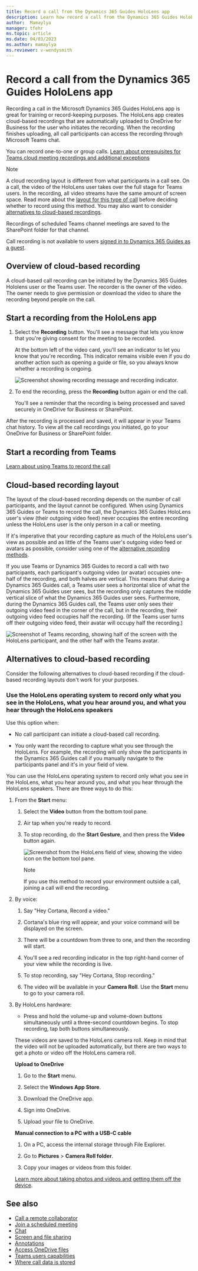 ```yaml
---
title: Record a call from the Dynamics 365 Guides HoloLens app
description: Learn how record a call from the Dynamics 365 Guides HoloLens app
author:  Mamaylya
manager: tfehr
ms.topic: article
ms.date: 04/03/2023
ms.author: mamaylya
ms.reviewer: v-wendysmith
---
```


# Record a call from the Dynamics 365 Guides HoloLens app

Recording a call in the Microsoft Dynamics 365 Guides HoloLens app is great for training or record-keeping purposes. The HoloLens app creates cloud-based recordings that are automatically uploaded to OneDrive for Business for the user who initiates the recording. When the recording finishes uploading, all call participants can access the recording through Microsoft Teams chat.

You can record one-to-one or group calls. [Learn about prerequisites for Teams cloud meeting recordings and additional exceptions](/microsoftteams/cloud-recording#prerequisites-for-teams-cloud-meeting-recording)

> [!NOTE]
> A cloud recording layout is different from what participants in a call see. On a call, the video of the HoloLens user takes over the full stage for Teams users. In the recording, all video streams have the same amount of screen space. Read more about the [layout for this type of call](#cloud-based-recording-layout) before deciding whether to record using this method. You may also want to consider [alternatives to cloud-based recordings](#alternatives-to-cloud-based-recording). 

Recordings of scheduled Teams channel meetings are saved to the SharePoint folder for that channel. 

Call recording is not available to users [signed in to Dynamics 365 Guides as a guest](admin-add-guest-user.md).

## Overview of cloud-based recording 

A cloud-based call recording can be initiated by the Dynamics 365 Guides Hololens user or the Teams user. The recorder is the owner of the video. The owner needs to give permission or download the video to share the recording beyond people on the call.

## Start a recording from the HoloLens app

1. Select the **Recording** button. You'll see a message that lets you know that you're giving consent for the meeting to be recorded.

   At the bottom left of the video card, you'll see an indicator to let you know that you're recording. This indicator remains visible even if you do another action such as opening a guide or file, so you always know whether a recording is ongoing.

   ![Screenshot showing recording message and recording indicator.](media/calling-recording.png)

1. To end the recording, press the **Recording** button again or end the call.

   You'll see a reminder that the recording is being processed and saved securely in OneDrive for Business or SharePoint.

After the recording is processed and saved, it will appear in your Teams chat history. To view all the call recordings you initiated, go to your OneDrive for Business or SharePoint folder. 

## Start a recording from Teams

[Learn about using Teams to record the call](https://support.microsoft.com/office/record-a-meeting-in-teams-34dfbe7f-b07d-4a27-b4c6-de62f1348c24)

## Cloud-based recording layout 

The layout of the cloud-based recording depends on the number of call participants, and the layout cannot be configured. When using Dynamics 365 Guides or Teams to record the call, the Dynamics 365 Guides HoloLens user's view (their outgoing video feed) never occupies the entire recording unless the HoloLens user is the only person in a call or meeting. 

If it's imperative that your recording capture as much of the HoloLens user's view as possible and as little of the Teams user's outgoing video feed or avatars as possible, consider using one of the [alternative recording methods](#alternatives-to-cloud-based-recording). 

If you use Teams or Dynamics 365 Guides to record a call with two participants, each participant's outgoing video (or avatar) occupies one-half of the recording, and both halves are vertical. This means that during a Dynamics 365 Guides call, a Teams user sees a horizontal slice of what the Dynamics 365 Guides user sees, but the recording only captures the middle vertical slice of what the Dynamics 365 Guides user sees. Furthermore, during the Dynamics 365 Guides call, the Teams user only sees their outgoing video feed in the corner of the call, but in the recording, their outgoing video feed occupies half the recording. (If the Teams user turns off their outgoing video feed, their avatar will occupy half the recording.)

![Screenshot of Teams recording, showing half of the screen with the HoloLens participant, and the other half with the Teams avatar.](media/recording-two-person-layout.JPG)

## Alternatives to cloud-based recording

Consider the following alternatives to cloud-based recording if the cloud-based recording layouts don't work for your purposes. 

### Use the HoloLens operating system to record only what you see in the HoloLens, what you hear around you, and what you hear through the HoloLens speakers

Use this option when:

- No call participant can initiate a cloud-based call recording.

- You only want the recording to capture what you see through the HoloLens. For example, the recording will only show the participants in the Dynamics 365 Guides call if you manually navigate to the participants panel and it's in your field of view.

You can use the HoloLens operating system to record only what you see in the HoloLens, what you hear around you, and what you hear through the HoloLens speakers. There are three ways to do this:

1. From the **Start** menu:

   1. Select the **Video** button from the bottom tool pane.
  
   2. Air tap when you're ready to record.
  
   3. To stop recording, do the **Start Gesture**, and then press the **Video** button again.
  
      ![Screenshot from the HoloLens field of view, showing the video icon on the bottom tool pane.](media/recording-hololens-stop-recording.JPG)

      > [!NOTE]
      > If you use this method to record your environment outside a call, joining a call will end the recording.

2. By voice: 

    1. Say "Hey Cortana, Record a video."

    2. Cortana's blue ring will appear, and your voice command will be displayed on the screen.

    3. There will be a countdown from three to one, and then the recording will start.

    4. You'll see a red recording indicator in the top right-hand corner of your view while the recording is live.

    5. To stop recording, say "Hey Cortana, Stop recording."

    6. The video will be available in your **Camera Roll**. Use the **Start** menu to go to your camera roll.

3. By HoloLens hardware:

    - Press and hold the volume-up and volume-down buttons simultaneously until a three-second countdown begins. To stop recording, tap both buttons simultaneously.

    These videos are saved to the HoloLens camera roll. Keep in mind that the video will not be uploaded automatically, but there are two ways to get a photo or video off the HoloLens camera roll.

    **Upload to OneDrive**

      1. Go to the **Start** menu.
       
      2. Select the **Windows App Store**.
      
      3. Download the OneDrive app.
      
      4. Sign into OneDrive.
      
      5. Upload your file to OneDrive.

    **Manual connection to a PC with a USB-C cable**

      1. On a PC, access the internal storage through File Explorer.
      
      2. Go to **Pictures** > **Camera Roll folder**.

      3. Copy your images or videos from this folder.

    [Learn more about taking photos and videos and getting them off the device](/hololens/holographic-photos-and-videos#capture-a-mixed-reality-photo).

## See also

- [Call a remote collaborator](calling-start-call.md)
- [Join a scheduled meeting](calling-meetings.md)
- [Chat](calling-chat-file-sharing.md)
- [Screen and file sharing](calling-screen-sharing.md)
- [Annotations](calling-annotations.md)
- [Access OneDrive files](onedrive-files.md)
- [Teams users capabilities](calling-teams-users.md)
- [Where call data is stored](call-logging.md)

